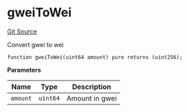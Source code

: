 # gweiToWei
[Git Source](https://github.com/lidofinance/community-staking-module/blob/efc92ba178845b0562e369d8d71b585ba381ab86/src/CSVerifier.sol)

Convert gwei to wei


```solidity
function gweiToWei(uint64 amount) pure returns (uint256);
```
**Parameters**

|Name|Type|Description|
|----|----|-----------|
|`amount`|`uint64`|Amount in gwei|


